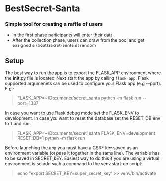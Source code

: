 # BestSecret-Santa
### Simple tool for creating a raffle of users

- In the first phase participants will enter their data
- After the collection phase, users can draw from the pool and get assigned a (best)secret-santa at random


## Setup

The best way to run the app is to export the FLASK_APP environment where the __init__.py file is located. Next start the app by calling `flask app`. Flask supported argumenets can be used to configure your Flask app (e.g --port). E.g.:

> FLASK_APP=~/Documents/secret_santa python -m flask run --port=1337

In case you want to use Flask debug mode set the FLASK_ENV to development. In case you want to reset the database set the RESET_DB env to `1` and run:

> FLASK_APP=~/Documents/secret_santa FLASK_ENV=development RESET_DB=1 python -m flask run

Before launching the app you must have a CSRF key saved as an environment variable (or pass it together in the same line). The variable has to be saved in SECRET_KEY. Easiest way to do this if you are using a virtual environment is so add such a command to the venv start-up script:
> echo "export SECRET_KEY=super_secret_key" >> venv/bin/activate
